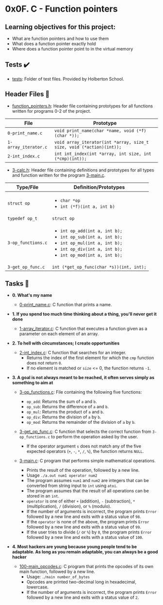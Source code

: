 # 0x0F. C - Function pointers

## Learning objectives for this project:
- What are function pointers and how to use them
- What does a function pointer exactly hold
- Where does a function pointer point to in the virtual memory

## Tests :heavy_check_mark:

* [tests](./tests): Folder of test files. Provided by Holberton School.

## Header Files :file_folder:

* [function_pointers.h](./function_pointers.h): Header file containing prototypes
for all functions written for programs 0-2 of the project.

| File                 | Prototype                                                            |
| -------------------- | -------------------------------------------------------------------- |
| `0-print_name.c`     | `void print_name(char *name, void (*f)(char *));`                    |
| `1-array_iterator.c` | `void array_iterator(int *array, size_t size, void (*action)(int));` |
| `2-int_index.c`      | `int int_index(int *array, int size, int (*cmp)(int));`              |

* [3-calc.h](./3-calc.h): Header file containing definitions and prototypes for all
types and function written for the program [3-main.c](./3-main.c).

| Type/File          | Definition/Prototypes                                        |
| ------------------ | ------------------------------------------------------------ |
| `struct op`        | <ul><li>`char *op`</li><li>`int (*f)(int a, int b)`</li><ul> |
| `typedef op_t`     | `struct op`                                                  |
| `3-op_functions.c` | <ul><li>`int op_add(int a, int b);`</li><li>`int op_sub(int a, int b);`</li><li>`int op_mul(int a, int b);`</li><li>`int op_div(int a, int b);`</li><li>`int op_mod(int a, int b);`</li></ul>                                            |
| `3-get_op_func.c`  | `int (*get_op_func(char *s))(int, int);`                     |

## Tasks :page_with_curl:

* **0. What's my name**
  * [0-print_name.c](./0-print_name.c): C function that prints a name.

* **1. If you spend too much time thinking about a thing, you'll never get it done**
  * [1-array_iterator.c](./1-array_iterator.c): C function that executes a function given
  as a parameter on each element of an array.

* **2. To hell with circumstances; I create opportunities**
  * [2-int_index.c](./2-int_index.c): C function that searches for an integer.
    * Returns the index of the first element for which the `cmp` function does not return `0`.
    * If no element is matched or `size` <= 0, the function returns `-1`.

* **3. A goal is not always meant to be reached, it often serves simply as something to aim at**
  * [3-op_functions.c](./3-op_functions.c): File containing the following five functions:
    * `op_add`: Returns the sum of `a` and `b`.
    * `op_sub`: Returns the difference of `a` and `b`.
    * `op_mul`: Returns the product of `a` and `b`.
    * `op_div`: Returns the division of `a` by `b`.
    * `op_mod`: Returns the remainder of the division of `a` by `b`.

  * [3-get_op_func.c](./3-get_op_func.c): C function that selects the correct function
  from `3-op_functions.c` to perform the operation asked by the user.
    * If the operator argument `s` does not match any of the five expected operators
    (`+`, `-`, `*`, `/`, `%`), the function returns `NULL`.

  * [3-main.c](./3-main.c): C program that performs simple mathematical operations.
    * Prints the result of the operation, followed by a new line.
    * Usage `./a.out num1 operator num2`
    * The program assumes `num1` and `num2` are integers that can be converted from string
    input to `int` using `atoi`.
    * The program assumes that the result of all operations can be stored in an `int`.
    * `operator` is one of either `+` (addition), `-` (subtraction), `*`
    (multiplication), `/` (division), or `%` (modulo).
    * If the number of arguments is incorrect, the program prints `Error` followed by a new
    line and exits with a status value of `98`.
    * If the `operator` is none of the above, the program prints `Error` followed by
    a new line and exits with a status value of `99`.
    * If the user tries to divide (`/` or `%`) by `0`, the program prints
    `Error` followed by a new line and exits with a status value of `100`.

* **4. Most hackers are young because young people tend to be adaptable. As long as you remain adaptable, you can always be a good hacker**
  * [100-main_opcodes.c](./100-main_opcodes.c): C program that prints the opcodes of its
  own main function, followed by a new line.
    * Usage: `./main number_of_bytes`
    * Opcodes are printed two-decimal long in hexadecimal, lowercase.
    * If the number of arguments is incorrect, the program prints `Error`
    followed by a new line and exits with a status value of `2`.

